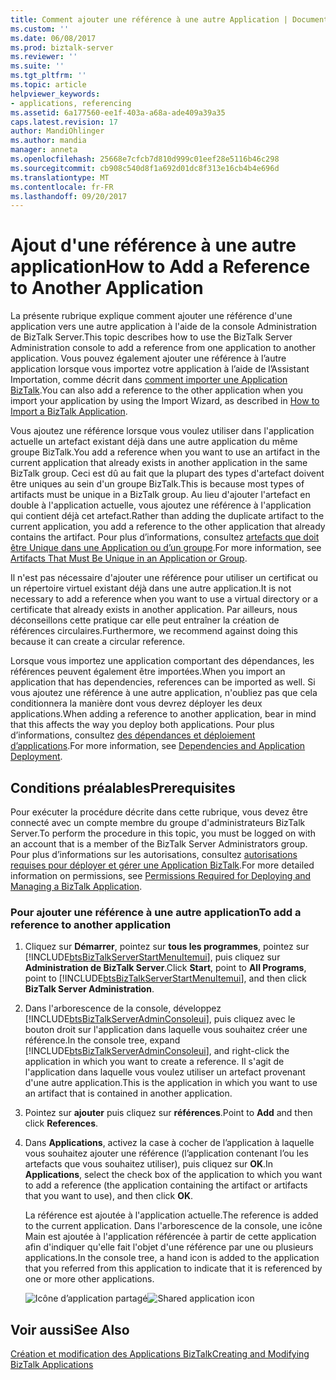 ```yaml
---
title: Comment ajouter une référence à une autre Application | Documents Microsoft
ms.custom: ''
ms.date: 06/08/2017
ms.prod: biztalk-server
ms.reviewer: ''
ms.suite: ''
ms.tgt_pltfrm: ''
ms.topic: article
helpviewer_keywords:
- applications, referencing
ms.assetid: 6a177560-ee1f-403a-a68a-ade409a39a35
caps.latest.revision: 17
author: MandiOhlinger
ms.author: mandia
manager: anneta
ms.openlocfilehash: 25668e7cfcb7d810d999c01eef28e5116b46c298
ms.sourcegitcommit: cb908c540d8f1a692d01dc8f313e16cb4b4e696d
ms.translationtype: MT
ms.contentlocale: fr-FR
ms.lasthandoff: 09/20/2017
---
```

# <a name="how-to-add-a-reference-to-another-application"></a><span data-ttu-id="52b5f-102">Ajout d'une référence à une autre application</span><span class="sxs-lookup"><span data-stu-id="52b5f-102">How to Add a Reference to Another Application</span></span>
<span data-ttu-id="52b5f-103">La présente rubrique explique comment ajouter une référence d'une application vers une autre application à l'aide de la console Administration de BizTalk Server.</span><span class="sxs-lookup"><span data-stu-id="52b5f-103">This topic describes how to use the BizTalk Server Administration console to add a reference from one application to another application.</span></span> <span data-ttu-id="52b5f-104">Vous pouvez également ajouter une référence à l’autre application lorsque vous importez votre application à l’aide de l’Assistant Importation, comme décrit dans [comment importer une Application BizTalk](../core/how-to-import-a-biztalk-application.md).</span><span class="sxs-lookup"><span data-stu-id="52b5f-104">You can also add a reference to the other application when you import your application by using the Import Wizard, as described in [How to Import a BizTalk Application](../core/how-to-import-a-biztalk-application.md).</span></span>  
  
 <span data-ttu-id="52b5f-105">Vous ajoutez une référence lorsque vous voulez utiliser dans l'application actuelle un artefact existant déjà dans une autre application du même groupe BizTalk.</span><span class="sxs-lookup"><span data-stu-id="52b5f-105">You add a reference when you want to use an artifact in the current application that already exists in another application in the same BizTalk group.</span></span> <span data-ttu-id="52b5f-106">Ceci est dû au fait que la plupart des types d'artefact doivent être uniques au sein d'un groupe BizTalk.</span><span class="sxs-lookup"><span data-stu-id="52b5f-106">This is because most types of artifacts must be unique in a BizTalk group.</span></span> <span data-ttu-id="52b5f-107">Au lieu d'ajouter l'artefact en double à l'application actuelle, vous ajoutez une référence à l'application qui contient déjà cet artefact.</span><span class="sxs-lookup"><span data-stu-id="52b5f-107">Rather than adding the duplicate artifact to the current application, you add a reference to the other application that already contains the artifact.</span></span> <span data-ttu-id="52b5f-108">Pour plus d’informations, consultez [artefacts que doit être Unique dans une Application ou d’un groupe](../core/artifacts-that-must-be-unique-in-an-application-or-group.md).</span><span class="sxs-lookup"><span data-stu-id="52b5f-108">For more information, see [Artifacts That Must Be Unique in an Application or Group](../core/artifacts-that-must-be-unique-in-an-application-or-group.md).</span></span>  
  
 <span data-ttu-id="52b5f-109">Il n'est pas nécessaire d'ajouter une référence pour utiliser un certificat ou un répertoire virtuel existant déjà dans une autre application.</span><span class="sxs-lookup"><span data-stu-id="52b5f-109">It is not necessary to add a reference when you want to use a virtual directory or a certificate that already exists in another application.</span></span> <span data-ttu-id="52b5f-110">Par ailleurs, nous déconseillons cette pratique car elle peut entraîner la création de références circulaires.</span><span class="sxs-lookup"><span data-stu-id="52b5f-110">Furthermore, we recommend against doing this because it can create a circular reference.</span></span>  
  
 <span data-ttu-id="52b5f-111">Lorsque vous importez une application comportant des dépendances, les références peuvent également être importées.</span><span class="sxs-lookup"><span data-stu-id="52b5f-111">When you import an application that has dependencies, references can be imported as well.</span></span> <span data-ttu-id="52b5f-112">Si vous ajoutez une référence à une autre application, n'oubliez pas que cela conditionnera la manière dont vous devrez déployer les deux applications.</span><span class="sxs-lookup"><span data-stu-id="52b5f-112">When adding a reference to another application, bear in mind that this affects the way you deploy both applications.</span></span> <span data-ttu-id="52b5f-113">Pour plus d’informations, consultez [des dépendances et déploiement d’applications](../core/dependencies-and-application-deployment.md).</span><span class="sxs-lookup"><span data-stu-id="52b5f-113">For more information, see [Dependencies and Application Deployment](../core/dependencies-and-application-deployment.md).</span></span>  
  
## <a name="prerequisites"></a><span data-ttu-id="52b5f-114">Conditions préalables</span><span class="sxs-lookup"><span data-stu-id="52b5f-114">Prerequisites</span></span>  
 <span data-ttu-id="52b5f-115">Pour exécuter la procédure décrite dans cette rubrique, vous devez être connecté avec un compte membre du groupe d'administrateurs BizTalk Server.</span><span class="sxs-lookup"><span data-stu-id="52b5f-115">To perform the procedure in this topic, you must be logged on with an account that is a member of the BizTalk Server Administrators group.</span></span> <span data-ttu-id="52b5f-116">Pour plus d’informations sur les autorisations, consultez [autorisations requises pour déployer et gérer une Application BizTalk](../core/permissions-required-for-deploying-and-managing-a-biztalk-application.md).</span><span class="sxs-lookup"><span data-stu-id="52b5f-116">For more detailed information on permissions, see [Permissions Required for Deploying and Managing a BizTalk Application](../core/permissions-required-for-deploying-and-managing-a-biztalk-application.md).</span></span>  
  
### <a name="to-add-a-reference-to-another-application"></a><span data-ttu-id="52b5f-117">Pour ajouter une référence à une autre application</span><span class="sxs-lookup"><span data-stu-id="52b5f-117">To add a reference to another application</span></span>  
  
1.  <span data-ttu-id="52b5f-118">Cliquez sur **Démarrer**, pointez sur **tous les programmes**, pointez sur [!INCLUDE[btsBizTalkServerStartMenuItemui](../includes/btsbiztalkserverstartmenuitemui-md.md)], puis cliquez sur **Administration de BizTalk Server**.</span><span class="sxs-lookup"><span data-stu-id="52b5f-118">Click **Start**, point to **All Programs**, point to [!INCLUDE[btsBizTalkServerStartMenuItemui](../includes/btsbiztalkserverstartmenuitemui-md.md)], and then click **BizTalk Server Administration**.</span></span>  
  
2.  <span data-ttu-id="52b5f-119">Dans l'arborescence de la console, développez [!INCLUDE[btsBizTalkServerAdminConsoleui](../includes/btsbiztalkserveradminconsoleui-md.md)], puis cliquez avec le bouton droit sur l'application dans laquelle vous souhaitez créer une référence.</span><span class="sxs-lookup"><span data-stu-id="52b5f-119">In the console tree, expand [!INCLUDE[btsBizTalkServerAdminConsoleui](../includes/btsbiztalkserveradminconsoleui-md.md)], and right-click the application in which you want to create a reference.</span></span> <span data-ttu-id="52b5f-120">Il s'agit de l'application dans laquelle vous voulez utiliser un artefact provenant d'une autre application.</span><span class="sxs-lookup"><span data-stu-id="52b5f-120">This is the application in which you want to use an artifact that is contained in another application.</span></span>  
  
3.  <span data-ttu-id="52b5f-121">Pointez sur **ajouter** puis cliquez sur **références**.</span><span class="sxs-lookup"><span data-stu-id="52b5f-121">Point to **Add** and then click **References**.</span></span>  
  
4.  <span data-ttu-id="52b5f-122">Dans **Applications**, activez la case à cocher de l’application à laquelle vous souhaitez ajouter une référence (l’application contenant l’ou les artefacts que vous souhaitez utiliser), puis cliquez sur **OK**.</span><span class="sxs-lookup"><span data-stu-id="52b5f-122">In **Applications**, select the check box of the application to which you want to add a reference (the application containing the artifact or artifacts that you want to use), and then click **OK**.</span></span>  
  
     <span data-ttu-id="52b5f-123">La référence est ajoutée à l'application actuelle.</span><span class="sxs-lookup"><span data-stu-id="52b5f-123">The reference is added to the current application.</span></span> <span data-ttu-id="52b5f-124">Dans l'arborescence de la console, une icône Main est ajoutée à l'application référencée à partir de cette application afin d'indiquer qu'elle fait l'objet d'une référence par une ou plusieurs applications.</span><span class="sxs-lookup"><span data-stu-id="52b5f-124">In the console tree, a hand icon is added to the application that you referred from this application to indicate that it is referenced by one or more other applications.</span></span>  
  
     <span data-ttu-id="52b5f-125">![Icône d’application partagé](../core/media/sharedapplicationicon.gif "SharedApplicationIcon")</span><span class="sxs-lookup"><span data-stu-id="52b5f-125">![Shared application icon](../core/media/sharedapplicationicon.gif "SharedApplicationIcon")</span></span>  
  
## <a name="see-also"></a><span data-ttu-id="52b5f-126">Voir aussi</span><span class="sxs-lookup"><span data-stu-id="52b5f-126">See Also</span></span>  
 [<span data-ttu-id="52b5f-127">Création et modification des Applications BizTalk</span><span class="sxs-lookup"><span data-stu-id="52b5f-127">Creating and Modifying BizTalk Applications</span></span>](../core/creating-and-modifying-biztalk-applications.md)